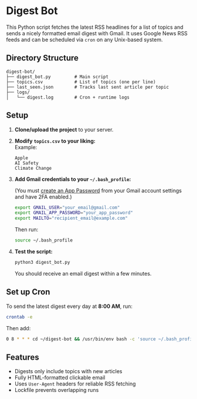 # Digest Bot

This Python script fetches the latest RSS headlines for a list of topics and sends a nicely formatted email digest with Gmail. It uses Google News RSS feeds and can be scheduled via `cron` on any Unix-based system.

## Directory Structure
```plaintext
digest-bot/
├── digest_bot.py         # Main script
├── topics.csv            # List of topics (one per line)
├── last_seen.json        # Tracks last sent article per topic
├── logs/
│   └── digest.log        # Cron + runtime logs
```
## Setup

1. **Clone/upload the project** to your server.

2. **Modify `topics.csv` to your liking:**  
   Example:
   ```
   Apple
   AI Safety
   Climate Change
   ```


3. **Add Gmail credentials to your `~/.bash_profile`:**

   (You must [create an App Password](https://support.google.com/accounts/answer/185833) from your Gmail account settings and have 2FA enabled.)

   ```bash
   export GMAIL_USER="your_email@gmail.com"
   export GMAIL_APP_PASSWORD="your_app_password"
   export MAILTO="recipient_email@example.com"
   ```

   Then run:

   ```bash
   source ~/.bash_profile
   ```

4. **Test the script:**
   ```bash
   python3 digest_bot.py
   ```

   You should receive an email digest within a few minutes.



## Set up Cron
To send the latest digest every day at **8:00 AM**, run:

```bash
crontab -e
```

Then add:

```bash
0 8 * * * cd ~/digest-bot && /usr/bin/env bash -c 'source ~/.bash_profile && /usr/bin/env python3 -W ignore digest_bot.py' >> ~/digest-bot/logs/digest.log 2>&1
```



## Features
- Digests only include topics with new articles
- Fully HTML-formatted clickable email
- Uses `User-Agent` headers for reliable RSS fetching
- Lockfile prevents overlapping runs